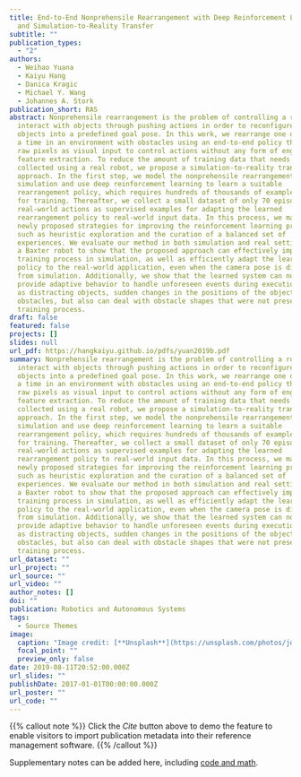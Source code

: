 ```yaml
---
title: End-to-End Nonprehensile Rearrangement with Deep Reinforcement Learning
  and Simulation-to-Reality Transfer
subtitle: ""
publication_types:
  - "2"
authors:
  - Weihao Yuana
  - Kaiyu Hang
  - Danica Kragic
  - Michael Y. Wang
  - Johannes A. Stork
publication_short: RAS
abstract: Nonprehensile rearrangement is the problem of controlling a robot to
  interact with objects through pushing actions in order to reconfigure the
  objects into a predefined goal pose. In this work, we rearrange one object at
  a time in an environment with obstacles using an end-to-end policy that maps
  raw pixels as visual input to control actions without any form of engineered
  feature extraction. To reduce the amount of training data that needs to be
  collected using a real robot, we propose a simulation-to-reality transfer
  approach. In the first step, we model the nonprehensile rearrangement task in
  simulation and use deep reinforcement learning to learn a suitable
  rearrangement policy, which requires hundreds of thousands of example actions
  for training. Thereafter, we collect a small dataset of only 70 episodes of
  real-world actions as supervised examples for adapting the learned
  rearrangement policy to real-world input data. In this process, we make use of
  newly proposed strategies for improving the reinforcement learning process,
  such as heuristic exploration and the curation of a balanced set of
  experiences. We evaluate our method in both simulation and real settings using
  a Baxter robot to show that the proposed approach can effectively improve the
  training process in simulation, as well as efficiently adapt the learned
  policy to the real-world application, even when the camera pose is different
  from simulation. Additionally, we show that the learned system can not only
  provide adaptive behavior to handle unforeseen events during executions, such
  as distracting objects, sudden changes in the positions of the objects, and
  obstacles, but also can deal with obstacle shapes that were not present in the
  training process.
draft: false
featured: false
projects: []
slides: null
url_pdf: https://hangkaiyu.github.io/pdfs/yuan2019b.pdf
summary: Nonprehensile rearrangement is the problem of controlling a robot to
  interact with objects through pushing actions in order to reconfigure the
  objects into a predefined goal pose. In this work, we rearrange one object at
  a time in an environment with obstacles using an end-to-end policy that maps
  raw pixels as visual input to control actions without any form of engineered
  feature extraction. To reduce the amount of training data that needs to be
  collected using a real robot, we propose a simulation-to-reality transfer
  approach. In the first step, we model the nonprehensile rearrangement task in
  simulation and use deep reinforcement learning to learn a suitable
  rearrangement policy, which requires hundreds of thousands of example actions
  for training. Thereafter, we collect a small dataset of only 70 episodes of
  real-world actions as supervised examples for adapting the learned
  rearrangement policy to real-world input data. In this process, we make use of
  newly proposed strategies for improving the reinforcement learning process,
  such as heuristic exploration and the curation of a balanced set of
  experiences. We evaluate our method in both simulation and real settings using
  a Baxter robot to show that the proposed approach can effectively improve the
  training process in simulation, as well as efficiently adapt the learned
  policy to the real-world application, even when the camera pose is different
  from simulation. Additionally, we show that the learned system can not only
  provide adaptive behavior to handle unforeseen events during executions, such
  as distracting objects, sudden changes in the positions of the objects, and
  obstacles, but also can deal with obstacle shapes that were not present in the
  training process.
url_dataset: ""
url_project: ""
url_source: ""
url_video: ""
author_notes: []
doi: ""
publication: Robotics and Autonomous Systems
tags:
  - Source Themes
image:
  caption: "Image credit: [**Unsplash**](https://unsplash.com/photos/jdD8gXaTZsc)"
  focal_point: ""
  preview_only: false
date: 2019-08-11T20:52:00.000Z
url_slides: ""
publishDate: 2017-01-01T00:00:00.000Z
url_poster: ""
url_code: ""
---
```


{{% callout note %}}
Click the _Cite_ button above to demo the feature to enable visitors to import publication metadata into their reference management software.
{{% /callout %}}

Supplementary notes can be added here, including [code and math](https://wowchemy.com/docs/content/writing-markdown-latex/).
